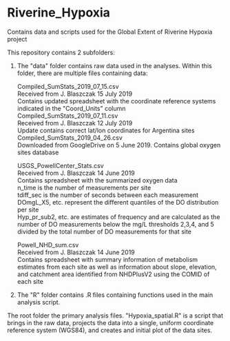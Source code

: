 # Riverine_Hypoxia
Contains data and scripts used for the Global Extent of Riverine Hypoxia project

This repository contains 2 subfolders:
1. The "data" folder contains raw data used in the analyses. Within this folder, there are multiple files containing data:

    Compiled_SumStats_2019_07_15.csv  		  
        Received from J. Blaszczak 15 July 2019   
        Contains updated spreadsheet with the coordinate reference systems indicated in the "Coord_Units" column  
    Compiled_SumStats_2019_07_11.csv		  
        Received from J. Blaszczak 12 July 2019  
        Update contains correct lat/lon coordinates for Argentina sites  
    Compiled_SumStats_2019_04_26.csv  		    
        Downloaded from GoogleDrive on 5 June 2019. Contains global oxygen sites database  
  
    USGS_PowellCenter_Stats.csv   			    
        Received from J. Blaszczak 14 June 2019   
        Contains spreadsheet with the summarized oxygen data  
        n_time is the number of measurements per site   
        tdiff_sec is the number of seconds between each measurement  
        DOmgL_X5, etc. represent the different quantiles of the DO distribution per site  
        Hyp_pr_sub2, etc. are estimates of frequency and are calculated as the number of DO measurements below the mg/L thresholds 2,3,4, and 5 divided by the total number of DO measurements for that site  
        
    Powell_NHD_sum.csv   				            
        Received from J. Blaszczak 14 June 2019   
        Contains spreadsheet with summary information of metabolism estimates from each site as well as information about slope, elevation, and catchment area identified from NHDPlusV2 using the COMID of each site  

2. The "R" folder contains .R files containing functions used in the main analysis script.  

The root folder the primary analysis files. "Hypoxia_spatial.R" is a script that brings in the raw data, projects the data into a single, uniform coordinate reference system (WGS84), and creates and initial plot of the data sites.  
